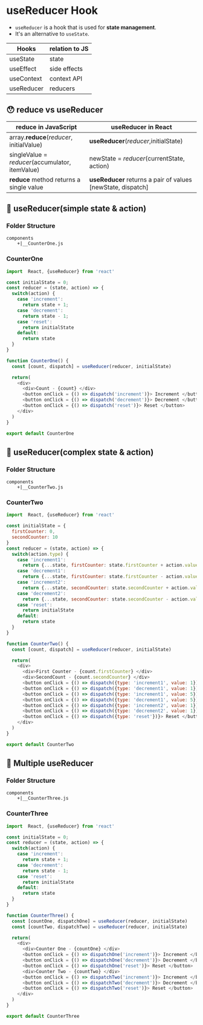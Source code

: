 #   useReducer Hook

-   `useReducer` is a hook that is used for **state management**.
-   It's an alternative to `useState`.

|Hooks|relation to JS|
|---|---|
|useState|state|
|useEffect|side effects|
|useContext|context API|
|useReducer|reducers|

##  😯  reduce vs useReducer

|reduce in JavaScript|useReducer in React|
|---|---|
|array.**reduce**(*reducer*, initialValue)|**useReducer**(*reducer*,initialState)|
|singleValue = *reducer*(accumulator, itemValue)|newState = *reducer*(currentState, action)|
|**reduce** method returns a single value|**useReducer** returns a pair of values [newState, dispatch]|

##  🎯  useReducer(simple state & action)

### Folder Structure
```
components
    +|__CounterOne.js
```

### CounterOne
```js
import  React, {useReducer} from 'react'

const initialState = 0;
const reducer = (state, action) => {
  switch(action) {
    case 'increment':
      return state + 1;
    case 'decrement':
      return state - 1;
    case 'reset':
      return initialState
    default:
      return state
  }
}

function CounterOne() {
  const [count, dispatch] = useReducer(reducer, initialState)

  return(
    <div>
      <div>Count - {count} </div>
      <button onClick = {() => dispatch('increment')}> Increment </button>
      <button onClick = {() => dispatch('decrement')}> Decrement </button>
      <button onClick = {() => dispatch('reset')}> Reset </button>
    </div>
  )
}

export default CounterOne
```

##  🎯  useReducer(complex state & action)

### Folder Structure
```
components
    +|__CounterTwo.js
```

### CounterTwo
```js
import  React, {useReducer} from 'react'

const initialState = {
  firstCounter: 0,
  secondCounter: 10
}
const reducer = (state, action) => {
  switch(action.type) {
    case 'increment1':
      return {...state, firstCounter: state.firstCounter + action.value};
    case 'decrement1':
      return {...state, firstCounter: state.firstCounter - action.value};
    case 'increment2':
      return {...state, secondCounter: state.secondCounter + action.value};
    case 'decrement2':
      return {...state, secondCounter: state.secondCounter - action.value};
    case 'reset':
      return initialState
    default:
      return state
  }
}

function CounterTwo() {
  const [count, dispatch] = useReducer(reducer, initialState)

  return(
    <div>
      <div>First Counter - {count.firstCounter} </div>
      <div>SecondCount - {count.secondCounter} </div>
      <button onClick = {() => dispatch({type: 'increment1', value: 1})}> Increment Counter One </button>
      <button onClick = {() => dispatch({type: 'decrement1', value: 1})}> Decrement Counter One </button>
      <button onClick = {() => dispatch({type: 'increment1', value: 5})}> Increment Counter One by 5 </button>
      <button onClick = {() => dispatch({type: 'decrement1', value: 5})}> Decrement Counter One by 5</button>
      <button onClick = {() => dispatch({type: 'increment2', value: 1})}> Increment Counter Two </button>
      <button onClick = {() => dispatch({type: 'decrement2', value: 1})}> Decrement Counter Two </button>
      <button onClick = {() => dispatch({type: 'reset'})}> Reset </button>
    </div>
  )
}

export default CounterTwo
```

##  🎯  Multiple useReducer

### Folder Structure
```
components
    +|__CounterThree.js
```

### CounterThree
```js
import  React, {useReducer} from 'react'

const initialState = 0;
const reducer = (state, action) => {
  switch(action) {
    case 'increment':
      return state + 1;
    case 'decrement':
      return state - 1;
    case 'reset':
      return initialState
    default:
      return state
  }
}

function CounterThree() {
  const [countOne, dispatchOne] = useReducer(reducer, initialState)
  const [countTwo, dispatchTwo] = useReducer(reducer, initialState)

  return(
    <div>
      <div>Counter One - {countOne} </div>
      <button onClick = {() => dispatchOne('increment')}> Increment </button>
      <button onClick = {() => dispatchOne('decrement')}> Decrement </button>
      <button onClick = {() => dispatchOne('reset')}> Reset </button>
      <div>Counter Two - {countTwo} </div>
      <button onClick = {() => dispatchTwo('increment')}> Increment </button>
      <button onClick = {() => dispatchTwo('decrement')}> Decrement </button>
      <button onClick = {() => dispatchTwo('reset')}> Reset </button>
    </div>
  )
}

export default CounterThree
```